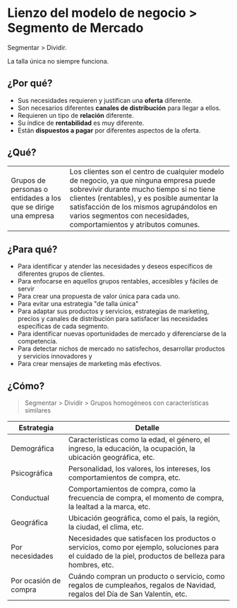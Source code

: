 # Lienzo del modelo de negocio > Segmento de Mercado

Segmentar > Dividir. 

La talla única no siempre funciona.

## ¿Por qué?

- Sus necesidades requieren y justifican una **oferta** diferente.
- Son necesarios diferentes **canales de distribución** para llegar a ellos.
- Requieren un tipo de **relación** diferente.
- Su índice de **rentabilidad** es muy diferente.
- Están **dispuestos a pagar** por diferentes aspectos de la oferta.

## ¿Qué?

| | |
-|-
Grupos de personas o entidades a los que se dirige una empresa|Los clientes son el centro de cualquier modelo de negocio, ya que ninguna empresa puede sobrevivir durante mucho tiempo si no tiene clientes (rentables), y es posible aumentar la satisfacción de los mismos agrupándolos en varios segmentos con necesidades, comportamientos y atributos comunes.

## ¿Para qué?

- Para identificar y atender las necesidades y deseos específicos de diferentes grupos de clientes. 
- Para enfocarse en aquellos grupos rentables, accesibles y fáciles de servir
- Para crear una propuesta de valor única para cada uno.
- Para evitar una estrategia "de talla única"
- Para adaptar sus productos y servicios, estrategias de marketing, precios y canales de distribución para satisfacer las necesidades específicas de cada segmento.
- Para identificar nuevas oportunidades de mercado y diferenciarse de la competencia. 
- Para detectar nichos de mercado no satisfechos, desarrollar productos y servicios innovadores y 
- Para crear mensajes de marketing más efectivos.

## ¿Cómo?

> Segmentar > Dividir > Grupos homogéneos con características similares

Estrategia|Detalle
-|-
Demográfica|Características como la edad, el género, el ingreso, la educación, la ocupación, la ubicación geográfica, etc.
Psicográfica|Personalidad, los valores, los intereses, los comportamientos de compra, etc.
Conductual|Comportamientos de compra, como la frecuencia de compra, el momento de compra, la lealtad a la marca, etc.
Geográfica|Ubicación geográfica, como el país, la región, la ciudad, el clima, etc.
Por necesidades|Necesidades que satisfacen los productos o servicios, como por ejemplo, soluciones para el cuidado de la piel, productos de belleza para hombres, etc.
Por ocasión de compra|Cuándo compran un producto o servicio, como regalos de cumpleaños, regalos de Navidad, regalos del Día de San Valentín, etc.
